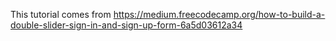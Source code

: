 This tutorial comes from https://medium.freecodecamp.org/how-to-build-a-double-slider-sign-in-and-sign-up-form-6a5d03612a34
